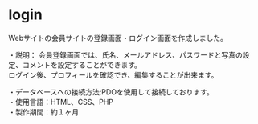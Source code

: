 # login


Webサイトの会員サイトの登録画面・ログイン画面を作成しました。

・説明：
会員登録画面では、氏名、メールアドレス、パスワードと写真の設定、コメントを設定することができます。<br>
ログイン後、プロフィールを確認でき、編集することが出来ます。

・データベースへの接続方法:PDOを使用して接続しております。<br>
・使用言語：HTML、CSS、PHP<br>
・製作期間：約１ヶ月
